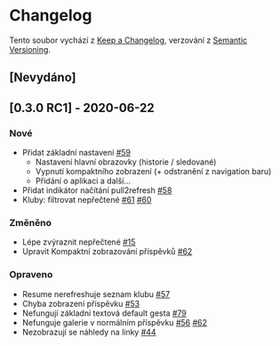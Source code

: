 # Changelog

Tento soubor vychází z [Keep a Changelog](https://keepachangelog.com/en/1.0.0/),
verzování z [Semantic Versioning](https://semver.org/spec/v2.0.0.html).

## [Nevydáno]

## [0.3.0 RC1] - 2020-06-22

### Nové

- Přidat základní nastavení [#59](https://github.com/lucien144/fyx/issues/59)
  - Nastavení hlavní obrazovky (historie / sledované)
  - Vypnutí kompaktního zobrazení (+ odstranění z navigation baru)
  - Přidání o aplikaci a další...
- Přidat indikátor načítání pull2refresh [#58](https://github.com/lucien144/fyx/issues/58)
- Kluby: filtrovat nepřečtené [#61](https://github.com/lucien144/fyx/issues/) [#60](https://github.com/lucien144/fyx/issues/61)

### Změněno

- Lépe zvýraznit nepřečtené [#15](https://github.com/lucien144/fyx/issues/60)
- Upravit Kompaktní zobrazování příspěvků [#62](https://github.com/lucien144/fyx/issues/15)

### Opraveno

- Resume nerefreshuje seznam klubu [#57](https://github.com/lucien144/fyx/issues/62)
- Chyba zobrazení příspěvku [#53](https://github.com/lucien144/fyx/issues/57)
- Nefungují základní textová default gesta [#79](https://github.com/lucien144/fyx/issues/53)
- Nefunguje galerie v normálním příspěvku [#56](https://github.com/lucien144/fyx/issues/) [#62](https://github.com/lucien144/fyx/issues/79)
- Nezobrazují se náhledy na linky [#44](https://github.com/lucien144/fyx/issues/56)